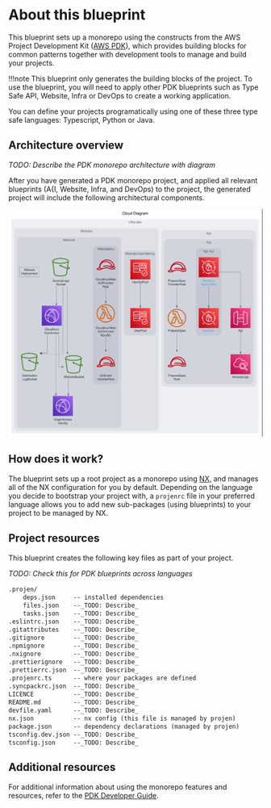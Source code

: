 # About this blueprint

This blueprint sets up a monorepo using the constructs from the AWS Project Development Kit ([AWS PDK](https://aws.github.io/aws-pdk/)), which provides building blocks for common patterns together with development tools to manage and build your projects.

!!!note
    This blueprint only generates the building blocks of the project. To use the blueprint, you will need to apply other PDK blueprints such as Type Safe API, Website, Infra or DevOps to create a working application.

You can define your projects programatically using one of these three type safe languages: Typescript, Python or Java.

## Architecture overview

_TODO: Describe the PDK monorepo architecture with diagram_

After you have generated a PDK monorepo project, and applied all relevant blueprints (A{I, Website, Infra, and DevOps) to the project, the generated project will include the following architectural components.

<img src="assets/images/generated_diagram.png" width="800" />

## How does it work?

The blueprint sets up a root project as a monorepo using [NX](https://nx.dev/getting-started/intro), and manages all of the NX configuration for you by default. Depending on the language you decide to bootstrap your project with, a `projenrc` file in your preferred language allows you to add new sub-packages (using blueprints) to your project to be managed by NX.

## Project resources

This blueprint creates the following key files as part of your project.

_TODO: Check this for PDK blueprints across languages_

```
.projen/   
    deps.json     -- installed dependencies
    files.json    --_TODO: Describe_
    tasks.json    --_TODO: Describe_
.eslintrc.json    --_TODO: Describe_
.gitattributes    --_TODO: Describe_
.gitignore        --_TODO: Describe_
.npmignore        --_TODO: Describe_
.nxignore         --_TODO: Describe_
.prettierignore   --_TODO: Describe_
.prettierrc.json  --_TODO: Describe_
.projenrc.ts      -- where your packages are defined
.syncpackrc.json  --_TODO: Describe_
LICENCE           --_TODO: Describe_
README.md         --_TODO: Describe_
devfile.yaml      --_TODO: Describe_
nx.json           -- nx config (this file is managed by projen)
package.json      -- dependency declarations (managed by projen)
tsconfig.dev.json --_TODO: Describe_
tsconfig.json     --_TODO: Describe_
```

## Additional resources

For additional information about using the monorepo features and resources, refer to the [PDK Developer Guide](https://aws.github.io/aws-pdk/developer_guides/monorepo/index.html).
